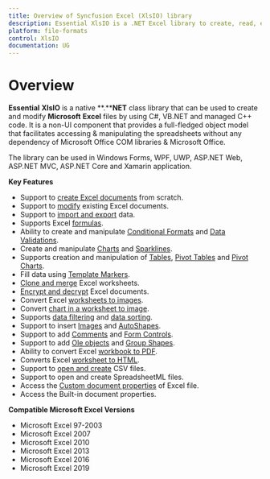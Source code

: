 ```yaml
---
title: Overview of Syncfusion Excel (XlsIO) library
description: Essential XlsIO is a .NET Excel library to create, read, edit & convert Excel file in WinForms, WPF, UWP, ASP.NET Core, ASP.NET MVC, Xamarin applications
platform: file-formats
control: XlsIO
documentation: UG
---
```

# Overview

**Essential** **XlsIO** is a native **.****NET** class library that can be used to create and modify **Microsoft** **Excel** files by using C#, VB.NET and managed C++ code. It is a non-UI component that provides a full-fledged object model that facilitates accessing & manipulating the spreadsheets without any dependency of Microsoft Office COM libraries & Microsoft Office.

The library can be used in Windows Forms, WPF, UWP, ASP.NET Web, ASP.NET MVC, ASP.NET Core and Xamarin application.

**Key Features**

* Support to [create Excel documents](https://help.syncfusion.com/file-formats/xlsio/getting-started) from scratch.
* Support to [modify](https://help.syncfusion.com/file-formats/xlsio/loading-and-saving-workbook) existing Excel documents.
* Support to [import and export](https://help.syncfusion.com/file-formats/xlsio/working-with-data) data.
* Supports Excel [formulas](https://help.syncfusion.com/file-formats/xlsio/working-with-formulas).
* Ability to create and manipulate [Conditional Formats](https://help.syncfusion.com/file-formats/xlsio/working-with-conditional-formatting) and [Data Validations](https://help.syncfusion.com/file-formats/xlsio/working-with-data-validation).
* Create and manipulate [Charts](https://help.syncfusion.com/file-formats/xlsio/working-with-charts) and [Sparklines](https://help.syncfusion.com/file-formats/xlsio/working-with-charts#sparkline).
* Supports creation and manipulation of [Tables](https://help.syncfusion.com/file-formats/xlsio/working-with-tables), [Pivot Tables](https://help.syncfusion.com/file-formats/xlsio/working-with-pivot-tables) and [Pivot Charts](https://help.syncfusion.com/file-formats/xlsio/working-with-pivot-charts).
* Fill data using [Template Markers](https://help.syncfusion.com/file-formats/xlsio/working-with-template-markers).
* [Clone and merge](https://help.syncfusion.com/file-formats/xlsio/working-with-excel-worksheet#move-or-copy-a-worksheet) Excel worksheets.
* [Encrypt and decrypt](https://help.syncfusion.com/file-formats/xlsio/security) Excel documents.
* Convert Excel [worksheets to images](https://help.syncfusion.com/file-formats/xlsio/worksheet-to-image-conversion).
* Convert [chart in a worksheet to image](https://help.syncfusion.com/file-formats/xlsio/chart-to-image-conversion).
* Supports [data filtering](https://help.syncfusion.com/file-formats/xlsio/worksheet-cells-manipulation#data-filtering) and [data sorting](https://help.syncfusion.com/file-formats/xlsio/worksheet-cells-manipulation#data-sorting).
* Support to insert [Images](https://help.syncfusion.com/file-formats/xlsio/working-with-pictures) and [AutoShapes](https://help.syncfusion.com/file-formats/xlsio/working-with-drawing-objects#autoshapes).
* Support to add [Comments](https://help.syncfusion.com/file-formats/xlsio/working-with-drawing-objects#comments) and [Form Controls](https://help.syncfusion.com/file-formats/xlsio/working-with-drawing-objects#form-controls).
* Support to add [Ole objects](https://help.syncfusion.com/file-formats/xlsio/working-with-drawing-objects#ole-objects) and [Group Shapes](https://help.syncfusion.com/file-formats/xlsio/working-with-drawing-objects#group-shapes).
* Ability to convert Excel [workbook to PDF](https://help.syncfusion.com/file-formats/xlsio/excel-to-pdf-conversion).
* Converts Excel [worksheet to HTML](https://help.syncfusion.com/file-formats/xlsio/working-with-excel-worksheet#save-worksheet-as-html).
* Support to [open and create](https://help.syncfusion.com/file-formats/xlsio/working-with-excel-worksheet#save-worksheet-as-csv) CSV files.
* Support to open and create SpreadsheetML files.
* Access the [Custom document properties](https://www.syncfusion.com/kb/8441/how-to-add-custom-properties-into-excel-document-using-xlsio) of Excel file.
* Access the Built-in document properties.

**Compatible Microsoft Excel Versions**

* Microsoft Excel 97-2003
* Microsoft Excel 2007
* Microsoft Excel 2010
* Microsoft Excel 2013
* Microsoft Excel 2016
* Microsoft Excel 2019